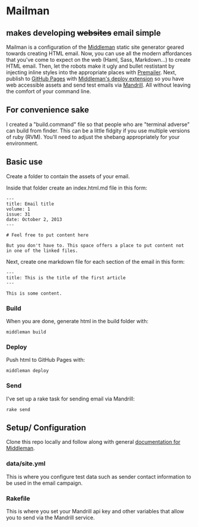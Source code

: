 # Mailman

## makes developing ~~websites~~ email simple

Mailman is a configuration of the [Middleman](http://middlemanapp.com/) static site generator geared towards creating HTML email. Now, you can use all the modern affordances that you've come to expect on the web (Haml, Sass, Markdown...) to create HTML email. Then, let the robots make it ugly and bullet restistant by injecting inline styles into the appropriate places with [Premailer](http://premailer.dialect.ca/). Next, publish to [GitHub Pages](http://pages.github.com/) with [Middleman's deploy extension](https://github.com/tvaughan/middleman-deploy) so you have web accessible assets and send test emails via [Mandrill](http://mandrill.com/). All without leaving the comfort of your command line.

## For convenience sake

I created a "build.command" file so that people who are "terminal adverse" can build from finder. This can be a little fidgity if you use multiple versions of ruby (RVM). You'll need to adjust the shebang appropriately for your environment.

## Basic use

Create a folder to contain the assets of your email. 

Inside that folder create an index.html.md file in this form:

```
---
title: Email title
volume: 1
issue: 31
date: October 2, 2013
---

# Feel free to put content here

But you don't have to. This space offers a place to put content not
in one of the linked files.
```
Next, create one markdown file for each section of the email in this
form:

```
---
title: This is the title of the first article
---

This is some content.
```

### Build

When you are done, generate html in the build folder with:

```
middleman build
``` 
### Deploy

Push html to GitHub Pages with:

```
middleman deploy
```

### Send

I've set up a rake task for sending email via Mandrill:

```
rake send
```

## Setup/ Configuration

Clone this repo locally and follow along with general [documentation for Middleman](http://middlemanapp.com/).

### data/site.yml

This is where you configure test data such as sender contact
information to be used in the email campaign.

### Rakefile

This is where you set your Mandrill api key and other variables that
allow you to send via the Mandrill service.
